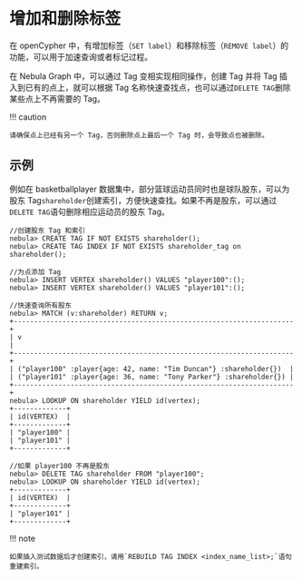 # 增加和删除标签

在 openCypher 中，有增加标签（`SET label`）和移除标签（`REMOVE label`）的功能，可以用于加速查询或者标记过程。

在 Nebula Graph 中，可以通过 Tag 变相实现相同操作，创建 Tag 并将 Tag 插入到已有的点上，就可以根据 Tag 名称快速查找点，也可以通过`DELETE TAG`删除某些点上不再需要的 Tag。

!!! caution

    请确保点上已经有另一个 Tag，否则删除点上最后一个 Tag 时，会导致点也被删除。

## 示例

例如在 basketballplayer 数据集中，部分篮球运动员同时也是球队股东，可以为股东 Tag`shareholder`创建索引，方便快速查找。如果不再是股东，可以通过`DELETE TAG`语句删除相应运动员的股东 Tag。

```ngql
//创建股东 Tag 和索引
nebula> CREATE TAG IF NOT EXISTS shareholder();
nebula> CREATE TAG INDEX IF NOT EXISTS shareholder_tag on shareholder();

//为点添加 Tag
nebula> INSERT VERTEX shareholder() VALUES "player100":();
nebula> INSERT VERTEX shareholder() VALUES "player101":();

//快速查询所有股东
nebula> MATCH (v:shareholder) RETURN v;
+---------------------------------------------------------------------+
| v                                                                   |
+---------------------------------------------------------------------+
| ("player100" :player{age: 42, name: "Tim Duncan"} :shareholder{})  |
| ("player101" :player{age: 36, name: "Tony Parker"} :shareholder{}) |
+---------------------------------------------------------------------+
nebula> LOOKUP ON shareholder YIELD id(vertex);
+-------------+
| id(VERTEX)  |
+-------------+
| "player100" |
| "player101" |
+-------------+

//如果 player100 不再是股东
nebula> DELETE TAG shareholder FROM "player100";
nebula> LOOKUP ON shareholder YIELD id(vertex);
+-------------+
| id(VERTEX)  |
+-------------+
| "player101" |
+-------------+
```

!!! note

    如果插入测试数据后才创建索引，请用`REBUILD TAG INDEX <index_name_list>;`语句重建索引。
